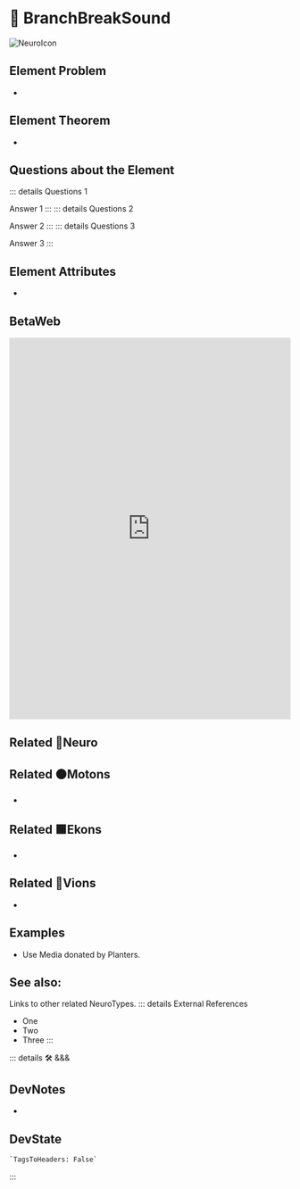 
# 💜 <neuro>BranchBreakSound</neuro>

![NeuroIcon](/Neuro/Neuro_Icon.png)

## Element Problem

-

## Element Theorem

-

## Questions about the Element

::: details Questions 1

Answer 1
:::
::: details Questions 2

Answer 2
:::
::: details Questions 3

Answer 3
:::

## Element Attributes

-

## BetaWeb

<iframe
    width="100%"
    height="684"
    frameborder="0"
    src="https://observablehq.com/embed/@d3/force-directed-graph/2?cells=chart"
></iframe>

## Related 💜<neuro>Neuro</neuro>

## Related 🟠<moto>Motons</moto>

-

## Related 🟩<eko>Ekons</eko>

-

## Related 🔻<via>Vions</via>

-

## Examples

- Use Media donated by Planters.

## See also:

Links to other related NeuroTypes.
::: details External References

- One
- Two
- Three
:::

::: details 🛠 <dev>&&&</dev>

## DevNotes

-

## DevState

```py
`TagsToHeaders: False`
```

:::
